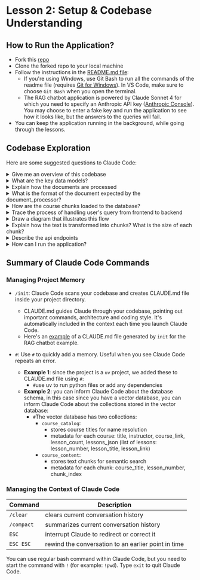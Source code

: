 # Lesson 2: Setup & Codebase Understanding

## How to Run the Application?
- Fork this [repo](https://github.com/https-deeplearning-ai/starting-ragchatbot-codebase.git)
- Clone the forked repo to your local machine
- Follow the instructions in the [README.md file](https://github.com/https-deeplearning-ai/starting-ragchatbot-codebase/blob/main/README.md):
    - If you're using Windows, use Git Bash to run all the commands of the readme file (requires [Git for Windows](https://git-scm.com/downloads/win)). In VS Code, make sure to choose `Git Bash` when you open the terminal.
    - The RAG chatbot application is powered by Claude Sonnet 4 for which you need to specify an Anthropic API key ([Anthropic Console](https://console.anthropic.com/login?returnTo=%2F%3F)). You may choose to enter a fake key and run the application to see how it looks like, but the answers to the queries will fail.  
- You can keep the application running in the background, while going through the lessons. 


## Codebase Exploration

Here are some suggested questions to Claude Code:

<details>
<summary>Give me an overview of this codebase</summary>

<div style="margin-left: 20px;">

**Sample Answer from Claude Code**

Course Materials RAG System Overview

This is a Retrieval-Augmented Generation (RAG) system designed for querying course materials using semantic search and AI-powered responses.

Architecture

Backend (Python/FastAPI):
  - app.py - FastAPI server with CORS/proxy support, serves frontend and API endpoints
  - rag_system.py - Main orchestrator coordinating all components
  - vector_store.py - ChromaDB integration for semantic search
  - ai_generator.py - Anthropic Claude integration for response generation
  - document_processor.py - Text processing and chunking
  - search_tools.py - Tool-based search functionality
  - session_manager.py - Conversation history management
  - models.py - Pydantic models (Course, Lesson, CourseChunk)

Frontend (HTML/CSS/JavaScript):
  - Modern web interface with chat functionality
  - Course statistics sidebar
  - Suggested questions
  - Markdown response rendering

Data Storage:
  - ChromaDB vector database (/chroma_db/)
  - Course documents in /docs/ (txt, pdf, docx support)

Key Features

  - Semantic search across course materials using sentence transformers
  - AI-powered responses with Claude Sonnet 4
  - Session-based conversation history
  - Tool-based search architecture
  - Course analytics and statistics
  - Automatic document processing and chunking
  - Web interface with real-time chat

Dependencies

Python 3.13+, ChromaDB, Anthropic API, FastAPI, sentence-transformers, uvicorn

The system loads course documents on startup and provides both API endpoints (/api/query, /api/courses) and a web interface at http://localhost:8000.

</div>
</details>

<details>
<summary>What are the key data models?</summary>

<div style="margin-left: 20px;">

**Sample Answer from Claude Code**

The key data models are defined using Pydantic:

  1. Course (models.py:10-15)
  - title: Course name (used as unique identifier)
  - course_link: Optional URL to course
  - instructor: Optional instructor name
  - lessons: List of Lesson objects

  2. Lesson (models.py:4-8)
  - lesson_number: Sequential number (0, 1, 2...)
  - title: Lesson title
  - lesson_link: Optional URL to specific lesson

  3. CourseChunk (models.py:17-22)
  - content: Text content of the chunk
  - course_title: Parent course identifier
  - lesson_number: Optional lesson association
  - chunk_index: Position within document

  4. SearchResults (vector_store.py:8-32)
  - documents: List of retrieved text chunks
  - metadata: Associated metadata for each chunk
  - distances: Similarity scores
  - error: Optional error message

  These models create a hierarchical structure: Course → Lessons → CourseChunks, enabling structured storage and retrieval of
   educational content with proper context preservation.

</div>
</details>

<details>
<summary>Explain how the documents are processed</summary>

<div style="margin-left: 20px;">

**Sample Answer from Claude Code**

The document processing system in this codebase works through several key components:

Document Processing Flow

1. Document Reading & Structure Parsing (document_processor.py:13-21)
  - Reads files with UTF-8 encoding, falls back to error-ignoring mode if needed
  - Expects structured format with course metadata in first 3 lines:
    - Line 1: Course Title
    - Line 2: Course Link
    - Line 3: Course Instructor

2. Text Chunking (document_processor.py:25-91)
  - Splits documents into sentence-based chunks with configurable size and overlap
  - Uses regex to detect sentence boundaries while handling abbreviations
  - Maintains context overlap between chunks for better retrieval

3. Course Structure Extraction (document_processor.py:97-259)
  - Parses lesson markers (e.g., "Lesson 0: Introduction")
  - Extracts lesson titles and optional lesson links
  - Creates structured Course and Lesson objects
  - Generates CourseChunk objects with lesson context

4. Vector Storage (vector_store.py:34-267)
  - Uses ChromaDB with sentence transformer embeddings
  - Maintains two collections:
    - course_catalog: Course metadata for semantic search
    - course_content: Actual chunked content for retrieval
  - Supports filtered search by course name and lesson number

Key Features:
  - Preserves lesson structure and adds contextual information to chunks
  - Handles edge cases like files without lesson markers
  - Enables semantic search across courses and within specific lessons
  - Maintains metadata for linking back to original content

The system transforms raw course transcripts into searchable, contextually-aware chunks stored in a vector database for RAG applications.

</div>
</details>

<details>
<summary>What is the format of the document expected by the document_processor?</summary>

<div style="margin-left: 20px;">

**Sample Answer from Claude Code**

Based on the document_processor.py code, the expected document format is:

  Required Structure:
  Course Title: [title]
  Course Link: [url]
  Course Instructor: [instructor]

  Lesson 0: [lesson title]
  Lesson Link: [optional lesson url]
  [lesson content...]

  Lesson 1: [lesson title]
  Lesson Link: [optional lesson url]
  [lesson content...]

  Key Format Rules:
  - Lines 1-3: Course metadata (title, link, instructor)
  - Lesson markers: Must start with "Lesson [number]: [title]" (case-insensitive)
  - Lesson links: Optional "Lesson Link: [url]" immediately after lesson marker
  - Content: Everything else becomes lesson content until next lesson marker

  Example:
  Course Title: Introduction to Python
  Course Link: https://example.com/python-course
  Course Instructor: John Doe

  Lesson 0: Getting Started
  Lesson Link: https://example.com/lesson0
  Welcome to Python programming. In this lesson we'll cover...

  Lesson 1: Variables and Data Types
  Basic data types in Python include strings, integers...

  Fallback Behavior:
  - If no lesson markers found, treats entire content after line 3 as one document
  - Missing metadata lines use defaults (filename for title, "Unknown" for instructor)
  - Empty lines and whitespace are handled gracefully

  The processor extracts this structure into Course/Lesson objects and creates contextual chunks for vector storage.


</div>
</details>

<details>
<summary>How are the course chunks loaded to the database?</summary>

<div style="margin-left: 20px;">

**Sample Answer from Claude Code**

Course chunks are loaded to the database through this process:

  1. Document Processing (rag_system.py:39)
  course, course_chunks = self.document_processor.process_course_document(file_path)
  - DocumentProcessor reads file and creates CourseChunk objects with content, metadata, and lesson context

  2. Vector Store Addition (rag_system.py:45, vector_store.py:162-180)
  self.vector_store.add_course_content(course_chunks)
  - Extracts content from each chunk
  - Creates metadata with course title, lesson number, and chunk index
  - Generates unique IDs: {course_title}_{chunk_index}
  - Adds to ChromaDB course_content collection with embeddings

  3. Loading Triggers:

  Startup Loading (app.py:88-98)
  - Automatically loads all documents from ../docs folder on server startup
  - Calls rag_system.add_course_folder()

  Batch Folder Processing (rag_system.py:52-94)
  - Processes all .txt, .pdf, .docx files in a folder
  - Checks for existing courses to avoid duplicates
  - Can optionally clear existing data first

  Key Steps in ChromaDB Storage:
  1. Documents → chunk content strings
  2. Metadata → course/lesson/chunk info
  3. IDs → unique identifiers per chunk
  4. Embeddings → generated automatically by sentence transformer

  The system ensures no duplicate courses and maintains referential integrity between course metadata and co

</div>
</details>

<details>
<summary>Trace the process of handling user's query from frontend to backend</summary>

<div style="margin-left: 20px;">

**Sample Answer from Claude Code**

Frontend → Backend Flow

  1. Frontend User Interaction (script.js:45-96)
  - User types query and clicks send or presses Enter
  - sendMessage() disables input, adds user message to chat
  - Makes POST request to /api/query with query and session_id

  2. FastAPI Endpoint (app.py:56-74)
  - Receives POST to /api/query with QueryRequest model
  - Creates new session if none provided: rag_system.session_manager.create_session()
  - Calls rag_system.query(request.query, session_id)

  3. RAG System Processing (rag_system.py:102-140)
  - Formats query into prompt: "Answer this question about course materials: {query}"
  - Retrieves conversation history from session manager
  - Calls AI generator with tools and conversation context
  - Gets sources from tool manager after AI completes
  - Updates conversation history with Q&A pair

  4. AI Generation (ai_generator.py:43-80)
  - Creates Claude API call with system prompt and conversation history
  - Includes search tools if available
  - Sends query to Anthropic Claude API
  - Handles tool calls (search) if AI decides to use them

  5. Tool Execution (when AI calls search)
  - AI can call search tool with specific course/lesson filters
  - Tool manager executes vector store search
  - Returns relevant course chunks to AI
  - AI synthesizes results into final response

  6. Response Path Back
  - AI generator returns response string
  - RAG system returns (response, sources) tuple
  - FastAPI formats as QueryResponse JSON
  - Frontend receives JSON, updates session_id if new
  - Displays response with optional sources in chat

  Key Features:
  - Session management maintains conversation context
  - Tool-based architecture allows AI to search when needed
  - Vector store enables semantic search across course content
  - Error handling at each layer with graceful fallbacks

</div>
</details>

<details>
<summary>Draw a diagram that illustrates this flow</summary>

<div style="margin-left: 20px;">

**Sample Answer from Claude Code**

RAG SYSTEM QUERY FLOW DIAGRAM
================================

```
┌─────────────────┐    ┌──────────────────┐    ┌─────────────────┐
│   FRONTEND      │    │    FASTAPI       │    │   RAG SYSTEM    │
│   (script.js)   │    │    (app.py)      │    │ (rag_system.py) │
└─────────────────┘    └──────────────────┘    └─────────────────┘
         │                       │                       │
         │ 1. POST /api/query    │                       │
         │ {query, session_id}   │                       │
         ├──────────────────────▶│                       │
         │                       │ 2. rag_system.query() │
         │                       ├──────────────────────▶│
         │                       │                       │
         │                       │                       ▼
┌─────────────────┐    ┌──────────────────┐    ┌─────────────────┐
│ SESSION MANAGER │    │   AI GENERATOR   │    │   TOOL MANAGER  │
│(session_mgr.py) │    │ (ai_generator.py)│    │(search_tools.py)│
└─────────────────┘    └──────────────────┘    └─────────────────┘
         ▲                       ▲                       │
         │ 3. get_history()      │ 4. generate_response() │
         │                       │    + tools             │
         └───────────────────────┼───────────────────────┘
                                 │
                                 ▼
┌─────────────────────────────────────────────────────────────────┐
│                    CLAUDE SONNET 4                             │
│  System: "You are an AI assistant with course search tool..."   │
│  Tools: [CourseSearchTool]                                      │
│  Query: "Answer this question about course materials: ..."     │
└─────────────────────────────────────────────────────────────────┘
                                 │
                                 │ 5. Tool Decision
                                 ▼
┌─────────────────┐    ┌──────────────────┐    ┌─────────────────┐
│ COURSE SEARCH   │    │   VECTOR STORE   │    │    CHROMADB     │
│     TOOL        │    │ (vector_store.py)│    │                 │
│(search_tools.py)│    │                  │    │                 │
└─────────────────┘    └──────────────────┘    └─────────────────┘
         │                       │                       │
         │ 6. execute(query,     │                       │
         │    course_name,       │                       │
         │    lesson_number)     │                       │
         ├──────────────────────▶│ 7. search()          │
         │                       ├──────────────────────▶│
         │                       │                       │
         │                       │                       │
         │                       │ ┌─────────────────────┤
         │                       │ │ course_catalog      │
         │                       │ │ - Course resolution │
         │                       │ │                     │
         │                       │ │ course_content      │
         │                       │ │ - Semantic search   │
         │                       │ └─────────────────────┤
         │                       │                       │
         │                       │ 8. SearchResults      │
         │ 9. Formatted results  │◀──────────────────────┤
         │◀──────────────────────┤                       │
         │                       │                       │

         │ 10. Tool results back to Claude
         ▼
┌─────────────────────────────────────────────────────────────────┐
│                    CLAUDE SONNET 4                             │
│  Synthesizes tool results into final answer                    │
└─────────────────────────────────────────────────────────────────┘
                                 │
                                 │ 11. Final response
                                 ▼
┌─────────────────┐    ┌──────────────────┐    ┌─────────────────┐
│   RAG SYSTEM    │    │    FASTAPI       │    │   FRONTEND      │
│                 │    │                  │    │                 │
└─────────────────┘    └──────────────────┘    └─────────────────┘
         │                       │                       │
         │ 12. (response,        │                       │
         │     sources)          │                       │
         ├──────────────────────▶│ 13. QueryResponse     │
         │                       │ {answer, sources,     │
         │                       │  session_id}          │
         │                       ├──────────────────────▶│
         │                       │                       │
         │                       │                       │ 14. Update UI
         │                       │                       │ - Add message
         │                       │                       │ - Show sources
         │                       │                       │ - Store session

FLOW SUMMARY:
1. User query → FastAPI endpoint
2. RAG system gets conversation history  
3. AI Generator calls Claude with tools
4. Claude decides to use CourseSearchTool
5. Tool searches ChromaDB collections
6. Results formatted and returned to Claude
7. Claude synthesizes final answer
8. Response flows back through layers
9. Frontend displays answer with sources
```

KEY ARCHITECTURE POINTS:
========================

**Dual ChromaDB Collections**: 
- `course_catalog` for name resolution
- `course_content` for semantic search

**Tool-Based Search**: 
- Claude decides when to search vs. use general knowledge

**Session Continuity**: 
- Conversation history maintained across queries

**Error Handling**: 
- Each layer handles failures gracefully

**Source Tracking**: 
- Search results include course/lesson context for UI

DETAILED COMPONENT BREAKDOWN:
============================

Frontend (script.js):
- Handles user input and displays responses
- Manages session state and loading animations
- Renders sources and markdown content

FastAPI (app.py):
- Provides REST API endpoints
- Handles request/response serialization
- Manages CORS and static file serving

RAG System (rag_system.py):
- Main orchestrator coordinating all components
- Manages session creation and conversation history
- Routes queries through AI generator with tools

AI Generator (ai_generator.py):
- Interfaces with Claude Sonnet 4 API
- Handles tool calling workflow
- Manages conversation context and system prompts

Search Tools (search_tools.py):
- Implements CourseSearchTool for semantic search
- Formats search results with course/lesson context
- Tracks sources for UI display

Vector Store (vector_store.py):
- ChromaDB wrapper with dual collection strategy
- Provides course name resolution and content search
- Uses sentence-transformers for embeddings

Session Manager (session_manager.py):
- Maintains conversation history per session
- Provides context for follow-up questions

</div>
</details>


<details>
<summary>Explain how the text is transformed into chunks? What is the size of each chunk?</summary>

<div style="margin-left: 20px;">

**Sample Answer from Claude Code**
Looking at the chunking process in document_processor.py:25-91:

  Text Chunking Process

  1. Text Preprocessing (lines 28-29)
  - Normalizes whitespace: re.sub(r'\s+', ' ', text.strip())
  - Removes extra spaces and line breaks

  2. Sentence Splitting (lines 31-38)
  - Uses regex to split on sentence boundaries: (?<!\w\.\w.)(?<![A-Z][a-z]\.)(?<=\.|\!|\?)\s+(?=[A-Z])
  - Handles abbreviations (avoids splitting on "Mr.", "Dr.", etc.)
  - Splits on periods, exclamation marks, question marks followed by capital letters

  3. Chunk Building Algorithm (lines 40-91)
  - Sentence-based chunking: Builds chunks by adding complete sentences
  - Size limit: Stops adding sentences when current_size + sentence_length > chunk_size
  - Overlap calculation: Uses configurable overlap between chunks for context preservation

  Chunk Size Configuration

  The chunk size comes from config.py settings:

⏺ Read(backend/config.py)
  ⎿  Read 30 lines (ctrl+r to expand)

⏺ Chunk Configuration

  - Chunk Size: 800 characters (config.py:19)
  - Chunk Overlap: 100 characters (config.py:20)

  Chunking Strategy

  Smart Sentence Boundaries:
  - Never splits mid-sentence - always completes sentences
  - If a single sentence exceeds 800 chars, it becomes its own chunk
  - Maintains readability and context

  Overlap Implementation (lines 67-83):
  - Counts backwards from end of current chunk
  - Includes previous sentences up to 100 characters
  - Ensures context continuity between chunks
  - Prevents information loss at chunk boundaries

  Context Enhancement (lines 184-188, 232-234):
  - First chunk of each lesson: "Lesson {N} content: {chunk}"
  - Other chunks: "Course {title} Lesson {N} content: {chunk}"
  - Adds lesson/course context for better retrieval

  Example Process:
  Input: "This is sentence one. This is sentence two. This is sentence three."
  ↓
  Chunks with 800 char limit, 100 char overlap:
  - Chunk 1: "Lesson 1 content: This is sentence one. This is sentence two."
  - Chunk 2: "This is sentence two. This is sentence three." (overlap)

  This approach balances chunk size for embedding efficiency while preserving semantic meaning and context.



</div>
</details>

<details>
<summary>Describe the api endpoints</summary>

<div style="margin-left: 20px;">

**Sample Answer from Claude Code**

Based on app.py, the API has these endpoints:

  API Endpoints

  POST /api/query

  Purpose: Process user queries and return AI-generated responses

  Request Model (app.py:38-41):
  {
    "query": "string",
    "session_id": "string" // optional
  }

  Response Model (app.py:43-47):
  {
    "answer": "string",
    "sources": ["string"],
    "session_id": "string"
  }

  Process (app.py:56-74):
  - Creates new session if none provided
  - Calls RAG system to process query
  - Returns AI response with sources and session ID
  - Handles errors with 500 status code

  GET /api/courses

  Purpose: Get course analytics and statistics

  Response Model (app.py:49-52):
  {
    "total_courses": 0,
    "course_titles": ["string"]
  }

  Process (app.py:76-86):
  - Calls rag_system.get_course_analytics()
  - Returns course count and list of all course titles
  - Used by frontend to display available courses

  Static File Serving

  Mount: "/" → ../frontend/ (app.py:119)
  - Serves frontend HTML, CSS, JS files
  - Uses custom DevStaticFiles class with no-cache headers for development
  - Enables SPA routing with html=True

  Middleware Configuration

  CORS (app.py:24-32):
  - Allows all origins (allow_origins=["*"])
  - Enables credentials and all methods/headers
  - Required for frontend-backend communication

  TrustedHost (app.py:18-22):
  - Allows all hosts (allowed_hosts=["*"])
  - Handles proxy configurations

  Startup Event (app.py:88-98)

  - Automatically loads documents from ../docs folder
  - Processes course files into vector database
  - Logs loading progress and errors

  The API follows REST principles with clear request/response models and proper error handling.
</div>
</details>

<details>
<summary>How can I run the application?</summary>

<div style="margin-left: 20px;">

**Sample Answer from Claude Code**

Based on the codebase, here are the ways to run the application:

  **Quick Start (Recommended)**

  chmod +x run.sh
  ./run.sh

  **Manual Start**

  cd backend
  uv run uvicorn app:app --reload --port 8000

  **Prerequisites**

  1. Make sure you have uv installed
  2. Install dependencies: uv sync
  3. Create a .env file with your Anthropic API key:
  ANTHROPIC_API_KEY=your_anthropic_api_key_here

  The application will be available at:
  - Web Interface: http://localhost:8000
  - API Documentation: http://localhost:8000/docs

</div>
</details>


## Summary of Claude Code Commands

### Managing Project Memory

- `/init`: Claude Code scans your codebase and creates CLAUDE.md file inside your project directory.
    -  CLAUDE.md guides Claude through your codebase, pointing out important commands, architecture and coding style. It's automatically included in the context each time you launch Claude Code.
    - Here's an [example](https://github.com/https-deeplearning-ai/ragchatbot-codebase/blob/main/CLAUDE.md) of a CLAUDE.md file generated by `init` for the RAG chatbot example.

- `#`: Use `#` to quickly add a memory. Useful when you see Claude Code repeats an error.
    - **Example 1**: since the project is a `uv` project, we added these to CLAUDE.md file using `#`:
        - `#`use uv to run python files or add any dependencies
    - **Example 2**: you can inform Claude Code about the database schema, in this case since you have a vector database, you can inform Claude Code about the collections stored in the vector database:
        - `#`The vector database has two collections:
            - `course_catalog`:
                - stores course titles for name resolution
                - metadata for each course: title, instructor, course_link, lesson_count, lessons_json (list of lessons: lesson_number, lesson_title, lesson_link)
            - `course_content`:
                - stores text chunks for semantic search
                - metadata for each chunk: course_title, lesson_number, chunk_index

### Managing the Context of Claude Code

| Command | Description |
|---------|-------------|
| `/clear` | clears current conversation history |
| `/compact` | summarizes current conversation history |
| `ESC` | interrupt Claude to redirect or correct it |
| `ESC ESC` | rewind the conversation to an earlier point in time |

You can use regular bash command within Claude Code, but you need to start the command with `!` (for example: `!pwd`). Type `exit` to quit Claude Code. 

